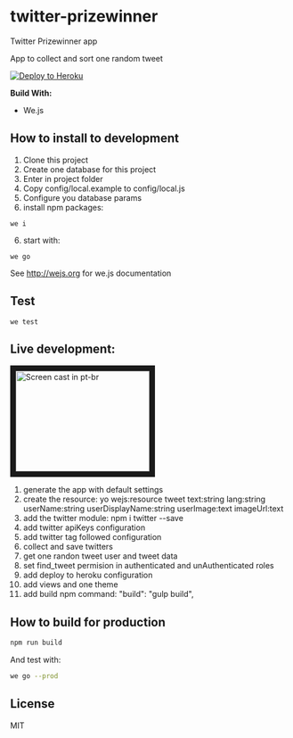 # twitter-prizewinner

Twitter Prizewinner app

App to collect and sort one random tweet

[![Deploy to Heroku](https://www.herokucdn.com/deploy/button.png)](https://heroku.com/deploy?template=https://github.com/albertosouza/twitter-prizewinner/tree/master)

**Build With:**

- We.js

## How to install to development

1. Clone this project
2. Create one database for this project
2. Enter in project folder
3. Copy config/local.example to config/local.js
4. Configure you database params
5. install npm packages:
  ```
  we i
  ```
6. start with:
  ```
  we go
  ```

See http://wejs.org for we.js documentation

## Test

```
we test
```

## Live development:

<a href="https://www.youtube.com/watch?v=yysFzQs_t7w" target="_blank"><img src="http://img.youtube.com/vi/yysFzQs_t7w/0.jpg"
alt="Screen cast in pt-br" width="240" height="180" border="10" /></a>

1. generate the app with default settings
2. create the resource: yo wejs:resource tweet text:string lang:string userName:string userDisplayName:string userImage:text imageUrl:text
3. add the twitter module: npm i twitter --save
4. add twitter apiKeys configuration
5. add twitter tag followed configuration
6. collect and save twitters
7. get one randon tweet user and tweet data
8. set find_tweet permision in authenticated and unAuthenticated roles
9. add deploy to heroku configuration
10. add views and one theme
11. add build npm command: "build": "gulp build",

## How to build for production

```sh
npm run build
```

And test with:

```sh
we go --prod
```

## License

MIT
